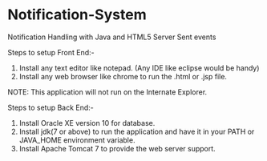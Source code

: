# Notification-System
Notification Handling with Java and HTML5 Server Sent events

Steps to setup Front End:-

1. Install any text editor like notepad. (Any IDE like eclipse would be handy)
2. Install any web browser like chrome to run the .html or .jsp file.

NOTE: This application will not run on the Internate Explorer.

Steps to setup Back End:-

1. Install Oracle XE version 10 for database.
2. Install jdk(7 or above) to run the application and have it in your PATH or JAVA_HOME environment variable.
3. Install Apache Tomcat 7 to provide the web server support.
